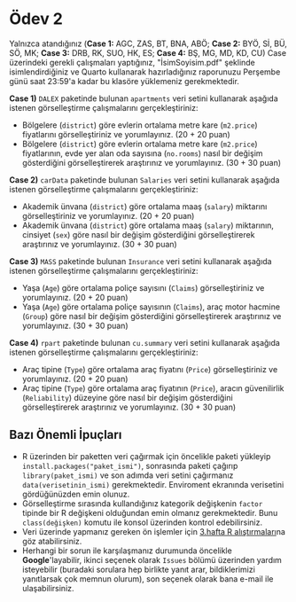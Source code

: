 # Ödev 2

Yalnızca atandığınız (**Case 1:** AGC, ZAS, BT, BNA, ABÖ; **Case 2:** BYÖ, Sİ, BÜ, SÖ, MK; **Case 3:** DRB, RK, SUO, HK, ES; **Case 4:** BŞ, MG, MD, KD, CU) Case üzerindeki gerekli çalışmaları yaptığınız, "İsimSoyisim.pdf" şeklinde isimlendirdiğiniz ve Quarto kullanarak hazırladığınız raporunuzu Perşembe günü saat 23:59'a kadar bu klasöre yüklemeniz gerekmektedir.

**Case 1)** `DALEX` paketinde bulunan `apartments` veri setini kullanarak aşağıda istenen görselleştirme çalışmalarını gerçekleştiriniz:
  
  * Bölgelere (`district`) göre evlerin ortalama metre kare (`m2.price`) fiyatlarını görselleştiriniz ve yorumlayınız. (20 + 20 puan)
  * Bölgelere (`district`) göre evlerin ortalama metre kare (`m2.price`) fiyatlarının, evde yer alan oda sayısına (`no.rooms`) nasıl bir değişim gösterdiğini görselleştirerek araştırınız ve yorumlayınız. (30 + 30 puan)
 
 
 **Case 2)** `carData` paketinde bulunan `Salaries` veri setini kullanarak aşağıda istenen görselleştirme çalışmalarını gerçekleştiriniz:
 
  * Akademik ünvana (`district`) göre ortalama maaş (`salary`) miktarını görselleştiriniz ve yorumlayınız. (20 + 20 puan)
  * Akademik ünvana (`district`) göre ortalama maaş (`salary`) miktarının, cinsiyet (`sex`) göre nasıl bir değişim gösterdiğini görselleştirerek araştırınız ve yorumlayınız. (30 + 30 puan)


 **Case 3)** `MASS` paketinde bulunan `Insurance` veri setini kullanarak aşağıda istenen görselleştirme çalışmalarını gerçekleştiriniz:
 
  * Yaşa (`Age`) göre ortalama poliçe sayısını (`Claims`) görselleştiriniz ve yorumlayınız. (20 + 20 puan)
  * Yaşa (`Age`) göre ortalama poliçe sayısının (`Claims`), araç motor hacmine (`Group`) göre nasıl bir değişim gösterdiğini görselleştirerek araştırınız ve yorumlayınız. (30 + 30 puan)


**Case 4)** `rpart` paketinde bulunan `cu.summary` veri setini kullanarak aşağıda istenen görselleştirme çalışmalarını gerçekleştiriniz:
 
  * Araç tipine (`Type`) göre ortalama araç fiyatını (`Price`) görselleştiriniz ve yorumlayınız. (20 + 20 puan)
  * Araç tipine (`Type`) göre ortalama araç fiyatının (`Price`), aracın güvenilirlik (`Reliability`) düzeyine göre nasıl bir değişim gösterdiğini görselleştirerek araştırınız ve yorumlayınız. (30 + 30 puan)


## Bazı Önemli İpuçları

* R üzerinden bir paketten veri çağırmak için öncelikle paketi yükleyip `install.packages("paket_ismi")`, sonrasında paketi çağırıp `library(paket_ismi)` ve son adımda veri setini çağırmanız `data(verisetinin_ismi)` gerekmektedir. Enviroment ekranında verisetini gördüğünüzden emin olunuz.
* Görselleştirme sırasında kullandığınız kategorik değişkenin `factor` tipinde bir R değişkeni olduğundan emin olmanız gerekmektedir. Bunu `class(değişken)` komutu ile konsol üzerinden kontrol edebilirsiniz. 
* Veri üzerinde yapmanız gereken ön işlemler için [3.hafta R alıştırmaları](https://github.com/mcavs/ESTUStat_2022Guz_VeriGorsellestirme/blob/main/Al%C4%B1%C5%9Ft%C4%B1rmalar/VG_al%C4%B1s%CC%A7t%C4%B1rma_h3.R)na göz atabilirsiniz. 
* Herhangi bir sorun ile karşılaşmanız durumunda öncelikle **Google**'layabilir, ikinci seçenek olarak `Issues` bölümü üzerinden yardım isteyebilir (buradaki sorulara hep birlikte yanıt arar, bildiklerimizi yanıtlarsak çok memnun olurum), son seçenek olarak bana e-mail ile ulaşabilirsiniz.


